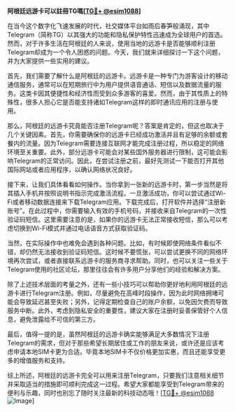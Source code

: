 **阿根廷远游卡可以註冊TG嗎[[TG💪+ @esim1088](https://t.me/s/esim1088)]**

在当今这个数字化飞速发展的时代，社交媒体平台如雨后春笋般涌现，其中Telegram（简称TG）以其强大的功能和隐私保护特性迅速成为全球用户的首选。然而，对于许多生活在阿根廷的人来说，使用当地的远游卡是否能够顺利注册Telegram却成为一个令人困惑的问题。今天，我们就来详细探讨一下这个问题，并为大家提供一些实用的建议。

首先，我们需要了解什么是阿根廷的远游卡。远游卡是一种专门为游客设计的移动通信服务，通常可以在短期旅行中为用户提供语音通话、短信以及数据流量的服务。这类卡因其便捷性和经济性而受到众多游客的喜爱。然而，由于其性质上的特殊性，很多人担心它是否能支持诸如Telegram这样的即时通讯应用的注册与使用。

那么，阿根廷的远游卡究竟能否注册Telegram呢？答案是肯定的，但这也取决于几个关键因素。首先，你需要确保你的远游卡已经成功激活并且有足够的余额或套餐内的流量。因为Telegram需要连接互联网才能完成注册过程，所以稳定的网络环境至关重要。此外，部分远游卡可能会对某些国外服务器进行限制，这可能会影响Telegram的正常访问。因此，在尝试注册之前，最好先测试一下能否打开其他国际网站或者应用程序，以确认网络状况良好。

接下来，让我们具体看看如何操作。当你拿到一张新的远游卡时，第一步当然是将其插入手机并按照说明书指示完成激活流程。一旦激活成功，你可以尝试通过Wi-Fi或者移动数据连接来下载Telegram应用。下载完成后，打开软件并选择“注册新账号”。在此过程中，你需要输入有效的手机号码，并接收来自Telegram的一次性验证码短信。这里需要注意的是，如果你的远游卡无法正常接收短信，那么可以考虑切换到Wi-Fi模式并通过电话语音方式获取验证码。

当然，在实际操作中也难免会遇到各种问题。比如，有时候即使网络条件看似不错，却仍然无法接收到验证码短信。这时候不要慌张，可以尝试更换不同的网络环境再次尝试，或者直接联系远游卡的服务商寻求帮助。同时，也可以关注一些关于Telegram使用的社区论坛，那里往往会有许多用户分享他们的经验和解决方案。

除了上述技术层面的考量之外，还有一些小技巧可以帮助你更好地利用阿根廷的远游卡进行Telegram注册。例如，尽量避免在高峰时段操作，因为此时网络拥堵可能会导致延迟甚至失败；另外，记得定期检查自己的账户余额，以免因欠费而导致服务中断。此外，考虑到隐私安全的重要性，建议大家在注册时妥善保管好个人信息，避免泄露给不可信的第三方。

最后，值得一提的是，虽然阿根廷的远游卡确实能够满足大多数情况下注册Telegram的需求，但对于那些希望长期居住或工作的朋友来说，或许还是应该考虑申请本地SIM卡更为合适。毕竟本地SIM卡不仅价格更加实惠，而且还能享受更多的增值服务和支持。

综上所述，阿根廷的远游卡完全可以用来注册Telegram，只要我们注意相关细节并采取适当的措施即可顺利完成这一过程。希望大家都能享受到Telegram带来的便利与乐趣，同时也别忘了随时关注最新的科技动态哦！[[TG💪+ @esim1088](https://t.me/s/esim1088) ![Image](https://i.postimg.cc/4NQfJmqS/Snipaste-2025-05-13-00-14-12.png)]